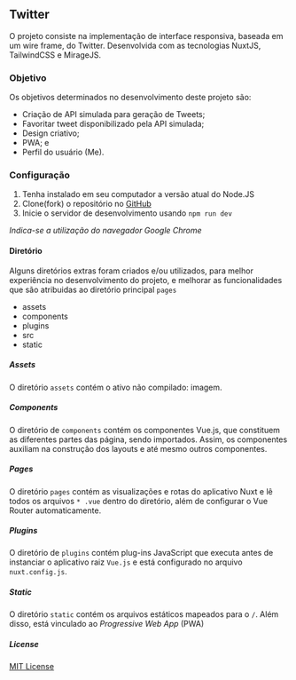 ## Twitter
O projeto consiste na implementação de interface responsiva, baseada em um wire frame, do Twitter. Desenvolvida com as tecnologias NuxtJS, TailwindCSS e MirageJS.

### Objetivo
Os objetivos determinados no desenvolvimento deste projeto são: 
* Criação de API simulada para geração de Tweets;
* Favoritar tweet disponibilizado pela API simulada;
* Design criativo;
* PWA; e
* Perfil do usuário (Me).

### Configuração 
1. Tenha instalado em seu computador a versão atual do Node.JS
2. Clone(fork) o repositório no [GitHub](https://github.com/Tayrangel/frontend_test) 
3. Inicie o servidor de desenvolvimento usando `npm run dev`

_Indica-se a utilização do navegador Google Chrome_

#### Diretório
Alguns diretórios extras foram criados e/ou utilizados, para melhor experiência no desenvolvimento do projeto, e melhorar as funcionalidades que são atribuidas ao diretório principal `pages`

* assets
* components
* plugins
* src
* static

##### Assets
O diretório `assets` contém o ativo não compilado: imagem.

##### Components
O diretório de `components` contém os componentes Vue.js, que constituem as diferentes partes das página, sendo importados. Assim, os componentes auxiliam na construção dos layouts e até mesmo outros componentes.

##### Pages
O diretório `pages` contém as visualizações e rotas do aplicativo Nuxt e lê todos os arquivos `* .vue` dentro do diretório, além de configurar o Vue Router automaticamente.

##### Plugins
O diretório de `plugins` contém plug-ins JavaScript que executa antes de instanciar o aplicativo raiz `Vue.js` e está configurado no arquivo `nuxt.config.js`.

##### Static
O diretório `static` contém os arquivos estáticos mapeados para o `/`. Além disso, está vinculado ao _Progressive Web App_ (PWA)


##### License
[MIT License](./LICENSE)

